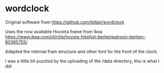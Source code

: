 # wordclock

Original software from https://github.com/bitlair/wordclock

Uses the now available Hovstra frame from Ikea https://www.ikea.com/nl/nl/p/hovsta-fotolijst-berkenpatroon-berken-80365755/

Adapted the internal fram structure and other font for the front of the clock.

I was a little bit puzzled by the uploading of the /data directory, this is what I did
